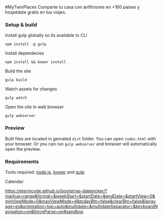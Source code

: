 #MyTwinPlaces
Comparte tu casa con anfitriones en +160 países y hospédate gratis en tus viajes.

### Setup & build

Install gulp globally so its available to CLI

```shell
npm install -g gulp
```

Install dependecies

```shell
npm install && bower install
```

Build the site

```shell
gulp build
```

Watch assets for changes

```shell
gulp watch
```

Open the site in web browser

```shell
gulp webserver
```

### Preview

Built files are located in genrated `dist` folder. You can open `index.html` with your browser. Or you can run `gulp webserver` and browser will automatically open the preview.

### Requirements

Tools required: [node.js](https://nodejs.org/), [bower](http://bower.io/) and [gulp](http://gulpjs.com/)

Calendar:

https://eternicode.github.io/bootstrap-datepicker/?markup=range&format=&weekStart=&startDate=&endDate=&startView=0&minViewMode=0&maxViewMode=4&todayBtn=false&clearBtn=false&language=es&orientation=top+auto&multidate=&multidateSeparator=&keyboardNavigation=on&forceParse=on#sandbox
